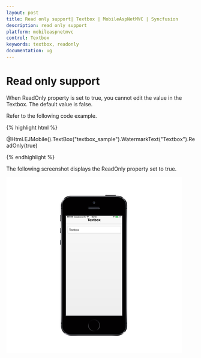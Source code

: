 ```yaml
---
layout: post
title: Read only support| Textbox | MobileAspNetMVC | Syncfusion
description: read only support
platform: mobileaspnetmvc
control: Textbox
keywords: textbox, readonly
documentation: ug
---
```


# Read only support

When ReadOnly property is set to true, you cannot edit the value in the Textbox. The default value is false.

Refer to the following code example.

{% highlight html %}



@Html.EJMobile().TextBox("textbox_sample").WatermarkText("Textbox").ReadOnly(true)



{% endhighlight %}



The following screenshot displays the ReadOnly property set to true.

![](Read-only-support_images/Read-only-support_img1.png)



